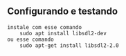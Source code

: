 ## Configurando e testando
```
instale com esse comando
    sudo apt install libsdl2-dev
ou esse comando
    sudo apt-get install libsdl2-2.0
```
